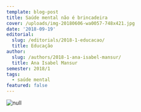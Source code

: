 ```yaml
---
template: blog-post
title: Saúde mental não é brincadeira
cover: /uploads/img-20180606-wa0057-748x421.jpg
date: '2018-09-19'
editorial:
  slug: /editorials/2018-1-educacao/
  title: Educação
author:
  slug: /authors/2018-1-ana-isabel-mansur/
  title: Ana Isabel Mansur
semester: 2018/1
tags:
  - saúde mental
featured: false
---
```

![null](/uploads/img-20180606-wa0057.jpg)

